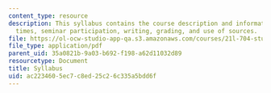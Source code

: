 ```yaml
---
content_type: resource
description: This syllabus contains the course description and information on meeting
  times, seminar participation, writing, grading, and use of sources.
file: https://ol-ocw-studio-app-qa.s3.amazonaws.com/courses/21l-704-studies-in-poetry-gender-and-lyric-renaissance-men-and-women-writing-about-love-spring-2003/ac2234605ec7c8ed25c26c335a5bdd6f_syllabus.pdf
file_type: application/pdf
parent_uid: 35a0821b-9a03-b692-f198-a62d11032d89
resourcetype: Document
title: Syllabus
uid: ac223460-5ec7-c8ed-25c2-6c335a5bdd6f
---
```

